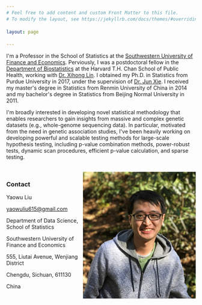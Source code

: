 ```yaml
---
# Feel free to add content and custom Front Matter to this file.
# To modify the layout, see https://jekyllrb.com/docs/themes/#overriding-theme-defaults

layout: page

---
```



I'm a Professor in the School of Statistics at the [Southwestern University of Finance and Economics](https://e.swufe.edu.cn/). Perviously, I was a postdoctoral fellow in the [Department of Biostatistics](https://www.hsph.harvard.edu/biostatistics/) at the Harvard T.H. Chan School of Public Health, working with [Dr. Xihong Lin](https://content.sph.harvard.edu/xlin/). I obtained my Ph.D. in Statistics from Purdue University in 2017, under the supervision of [Dr. Jun Xie](https://www.stat.purdue.edu/~junxie/). I received my master's degree in Statistics from Renmin University of China in 2014 and my bachelor's degree in Statistics from Beijing Normal University in 2011.


I'm broadly interested in developing novel statistical methodology that enables researchers to gain insights from massive and complex genetic datasets (e.g., whole-genome sequencing data). In particular, motivated from the need in genetic association studies, I've been heavily working on developing powerful and scalable testing methods for large-scale hypothesis testing, including p-value combination methods, power-robust tests, dynamic scan procedures, efficient p-value calculation, and sparse testing.




<br>

<img align="right" width="300" height="337" src="https://raw.githubusercontent.com/yaowuliu/yaowuliu.github.io/master/assets/yaowuliu.jpg">

### Contact

Yaowu Liu

[yaowuliu615@gmail.com]()

Department of Data Science, School of Statistics

Southwestern University of Finance and Economics

555, Liutai Avenue, Wenjiang District

Chengdu, Sichuan, 611130

China





